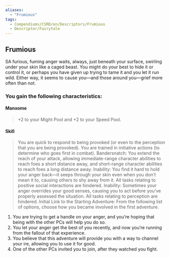 ```yaml
---
aliases:
  - "Frumious"
tags:
  - Compendiums/CSRD/en/Descriptors/Frumious
  - Descriptor/Fairytale
---
```


## Frumious  
SA furious, fuming anger waits, always, just beneath your surface, swirling under your skin like a caged beast. You might do your best to hide it or control it, or perhaps you have given up trying to tame it and you let it run wild. Either way, it seems to cause you—and those around you—grief more often than not.
### You gain the following characteristics:
#### Manxome
>+2 to your Might Pool and +2 to your Speed Pool.
#### Skill
>You are quick to respond to being provoked (or even to the perception that you are being provoked). You are trained in initiative actions (to determine who goes first in combat).
Bandersnatch: You extend the reach of your attack, allowing immediate-range character abilities to reach foes a short distance away, and short-range character abilities to reach foes a long distance away.
Inability: You find it hard to hold your anger back—it seeps through your skin even when you don’t mean it to, causing others to shy away from it. All tasks relating to positive social interactions are hindered.
Inability: Sometimes your anger overrides your good senses, causing you to act before you’ve properly assessed the situation. All tasks relating to perception are hindered.
Initial Link to the Starting Adventure:
From the following list of options, choose how you became involved in the first adventure.
1. You are trying to get a handle on your anger, and you’re hoping that being with the other PCs will help you do so.
2. You let your anger get the best of you recently, and now you’re running from the fallout of that experience.
3. You believe that this adventure will provide you with a way to channel your ire, allowing you to use it for good.
4. One of the other PCs invited you to join, after they watched you fight. 



